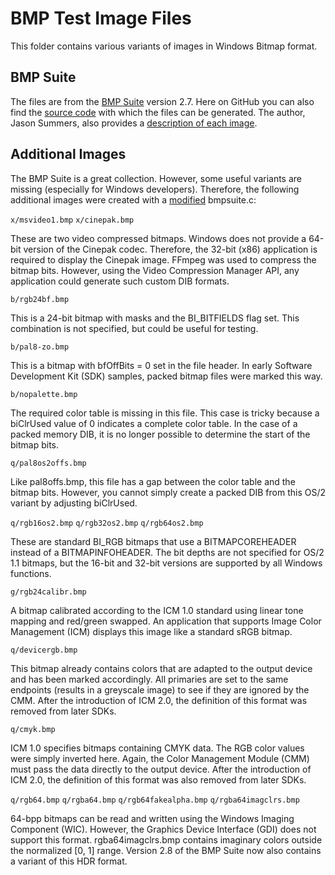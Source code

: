 # BMP Test Image Files

This folder contains various variants of images in Windows Bitmap format.

## BMP Suite

The files are from the [BMP Suite](https://entropymine.com/jason/bmpsuite/) version 2.7.
Here on GitHub you can also find the [source code](https://github.com/jsummers/bmpsuite) with which the files can be generated.
The author, Jason Summers, also provides a [description of each image](https://entropymine.com/jason/bmpsuite/bmpsuite/html/bmpsuite.html).

## Additional Images

The BMP Suite is a great collection. However, some useful variants are missing (especially for Windows developers).
Therefore, the following additional images were created with a [modified](https://github.com/Electron-x/bmpsuite) bmpsuite.c:

`x/msvideo1.bmp`
`x/cinepak.bmp`

These are two video compressed bitmaps.
Windows does not provide a 64-bit version of the Cinepak codec. Therefore, the 32-bit (x86) application is required to display the Cinepak image.
FFmpeg was used to compress the bitmap bits. However, using the Video Compression Manager API, any application could generate such custom DIB formats.

`b/rgb24bf.bmp`

This is a 24-bit bitmap with masks and the BI_BITFIELDS flag set.
This combination is not specified, but could be useful for testing.

`b/pal8-zo.bmp`

This is a bitmap with bfOffBits = 0 set in the file header.
In early Software Development Kit (SDK) samples, packed bitmap files were marked this way.

`b/nopalette.bmp`

The required color table is missing in this file. This case is tricky because a biClrUsed value of 0 indicates a complete color table.
In the case of a packed memory DIB, it is no longer possible to determine the start of the bitmap bits.

`q/pal8os2offs.bmp`

Like pal8offs.bmp, this file has a gap between the color table and the bitmap bits.
However, you cannot simply create a packed DIB from this OS/2 variant by adjusting biClrUsed.

`q/rgb16os2.bmp`
`q/rgb32os2.bmp`
`q/rgb64os2.bmp`

These are standard BI_RGB bitmaps that use a BITMAPCOREHEADER instead of a BITMAPINFOHEADER.
The bit depths are not specified for OS/2 1.1 bitmaps, but the 16-bit and 32-bit versions are supported by all Windows functions.

`g/rgb24calibr.bmp`

A bitmap calibrated according to the ICM 1.0 standard using linear tone mapping and red/green swapped.
An application that supports Image Color Management (ICM) displays this image like a standard sRGB bitmap.

`q/devicergb.bmp`

This bitmap already contains colors that are adapted to the output device and has been marked accordingly.
All primaries are set to the same endpoints (results in a greyscale image) to see if they are ignored by the CMM.
After the introduction of ICM 2.0, the definition of this format was removed from later SDKs.

`q/cmyk.bmp`

ICM 1.0 specifies bitmaps containing CMYK data. The RGB color values were simply inverted here.
Again, the Color Management Module (CMM) must pass the data directly to the output device.
After the introduction of ICM 2.0, the definition of this format was also removed from later SDKs.

`q/rgb64.bmp`
`q/rgba64.bmp`
`q/rgb64fakealpha.bmp`
`q/rgba64imagclrs.bmp`

64-bpp bitmaps can be read and written using the Windows Imaging Component (WIC).
However, the Graphics Device Interface (GDI) does not support this format.
rgba64imagclrs.bmp contains imaginary colors outside the normalized [0, 1] range.
Version 2.8 of the BMP Suite now also contains a variant of this HDR format.
